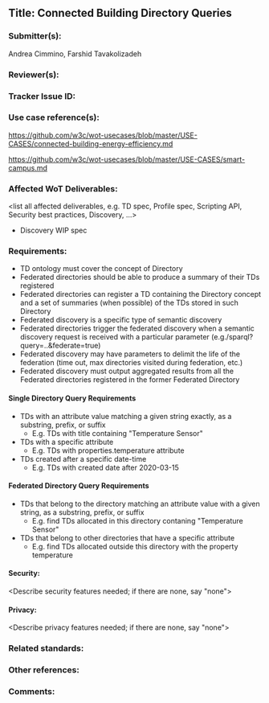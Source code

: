 ## Title: Connected Building Directory Queries

### Submitter(s): 

Andrea Cimmino, Farshid Tavakolizadeh

### Reviewer(s):

<reviewers>

### Tracker Issue ID:

<please leave blank>

### Use case reference(s):

https://github.com/w3c/wot-usecases/blob/master/USE-CASES/connected-building-energy-efficiency.md

https://github.com/w3c/wot-usecases/blob/master/USE-CASES/smart-campus.md

### Affected WoT Deliverables:

<list all affected deliverables, e.g. TD spec, Profile spec, Scripting API, Security best practices, Discovery, ...>

- Discovery WIP spec

### Requirements:

- TD ontology must cover the concept of Directory
- Federated directories should be able to produce a summary of their TDs registered
- Federated directories can register a TD containing the Directory concept and a set of summaries (when possible) of the TDs stored in such Directory
- Federated discovery is a specific type of semantic discovery
- Federated directories trigger the federated discovery when a semantic discovery request is received with a particular parameter (e.g./sparql?query=..&federate=true)
- Federated discovery may have parameters to delimit the life of the federation (time out, max directories visited during federation, etc.)
- Federated discovery must output aggregated results from all the Federated directories registered in the former Federated Directory

#### Single Directory Query Requirements
- TDs with an attribute value matching a given string exactly, as a substring, prefix, or suffix
  - E.g. TDs with title containing "Temperature Sensor"
- TDs with a specific attribute
  - E.g. TDs with properties.temperature attribute
- TDs created after a specific date-time
  - E.g. TDs with created date after 2020-03-15

#### Federated Directory Query Requirements
- TDs that belong to the directory matching an attribute value with a given string, as a substring, prefix, or suffix
  - E.g. find TDs allocated in this directory contaning "Temperature Sensor"
- TDs that belong to other directories that have a specific attribute
  - E.g. find TDs allocated outside this directory with the property temperature
  

#### Security:

<Describe security features needed; if there are none, say "none">

#### Privacy:

<Describe privacy features needed; if there are none, say "none">


### Related standards:

<list related standards>

### Other references:

<additional references that provide more context>

### Comments:

<additional comments>
